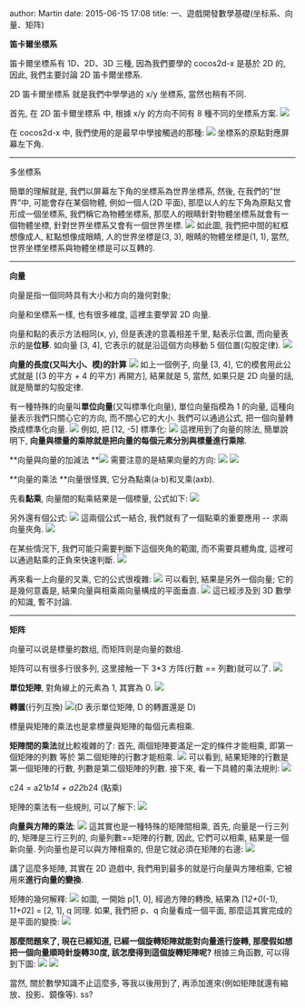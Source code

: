 author: Martin
date: 2015-06-15 17:08
title: 一、遊戲開發數學基礎(坐标系、向量、矩阵)

**笛卡爾坐標系**

笛卡爾坐標系有 1D、2D、3D 三種, 因為我們要學的 cocos2d-x 是基於 2D 的, 因此, 我們主要討論 2D 笛卡爾坐標系.

2D 笛卡爾坐標系 就是我們中學學過的 x/y 坐標系, 當然也稍有不同.

首先, 在 2D 笛卡爾坐標系 中, 根據 x/y 的方向不同有 8 種不同的坐標系方案.
![](http://i58.tinypic.com/2rppn5e.jpg)

在 cocos2d-x 中, 我們使用的是最早中學接觸過的那種:
![](http://i58.tinypic.com/2upeek7.jpg)
坐標系的原點對應屏幕左下角.

* * *



多坐標系

簡單的理解就是, 我們以屏幕左下角的坐標系為世界坐標系, 然後, 在我們的”世界”中, 可能會存在某個物體, 例如一個人(2D 平面), 那麼以人的左下角為原點又會形成一個坐標系, 我們稱它為物體坐標系, 那麼人的眼睛針對物體坐標系就會有一個物體坐標, 針對世界坐標系又會有一個世界坐標.
![](http://i58.tinypic.com/2ldzjv8.jpg)
如此圖, 我們把中間的紅框想像成人, 紅點想像成眼睛, 人的世界坐標是(3, 3), 眼睛的物體坐標是(1, 1), 當然, 世界坐標坐標系與物體坐標是可以互轉的.

* * *

**向量**

向量是指一個同時具有大小和方向的幾何對象;

向量和坐標系一樣, 也有很多維度, 這裡主要學習 2D 向量.

向量和點的表示方法相同(x, y), 但是表達的意義相差千里, 點表示位置, 而向量表示的是**位移**.
如向量 [3, 4], 它表示的就是沿這個方向移動 5 個位置(勾股定律).
![](http://i58.tinypic.com/n2k2mo.jpg)

**向量的長度(又叫大小、模)的計算**
![](http://i60.tinypic.com/2l54ar.jpg)
如上一個例子, 向量 [3, 4], 它的模套用此公式就是 [(3 的平方 + 4 的平方) 再開方], 結果就是 5, 當然, 如果只是 2D 向量的話, 就是簡單的勾股定律.

有一種特殊的向量叫**單位向量**(又叫標準化向量), 單位向量指模為 1 的向量, 這種向量表示我們只關心它的方向, 而不關心它的大小.
我們可以通過公式, 把一個向量轉換成標準化向量.
![](http://i58.tinypic.com/2gxpnyq.jpg)
例如, 把 [12, -5] 標準化:
![](http://i60.tinypic.com/b54s4i.jpg)
這裡用到了向量的除法, 簡單說明下, **向量與標量的乘除就是把向量的每個元素分別與標量進行乘除**.

**向量與向量的加減法
**![](http://i62.tinypic.com/1zyvh1s.jpg)
需要注意的是結果向量的方向:
![](http://i61.tinypic.com/16baiqw.jpg)
![](http://i60.tinypic.com/1zv66h1.jpg)

**向量的乘法
**向量很怪異, 它分為點乘(a·b)和叉乘(axb).

先看**點乘**, 向量間的點乘結果是一個標量, 公式如下:
![](http://i60.tinypic.com/15ftcfm.jpg)

另外還有個公式:
![](http://i58.tinypic.com/2ivcqhu.jpg)
這兩個公式一結合, 我們就有了一個點乘的重要應用 -- 求兩向量夾角.
![](http://i58.tinypic.com/5fhevq.jpg)

在某些情況下, 我們可能只需要判斷下這個夾角的範圍, 而不需要具體角度, 這裡可以通過點乘的正負來快速判斷.
![](http://i57.tinypic.com/2lsdt7k.jpg)

再來看一上向量的叉乘, 它的公式很複雜:
![](http://i62.tinypic.com/2dvpq9h.jpg)
可以看到, 結果是另外一個向量;
它的是幾何意義是, 結果向量與相乘兩向量構成的平面垂直.
![](http://i61.tinypic.com/sy5mc8.jpg)
這已經涉及到 3D 數學的知識, 暫不討論.

* * *

**矩阵**

向量可以说是標量的数组, 而矩阵则是向量的数组.

矩阵可以有很多行很多列, 这里接触一下 3*3 方阵(行數 == 列數)就可以了.
![](http://i59.tinypic.com/15xvpud.jpg)

**單位矩陣**, 對角線上的元素為 1, 其實為 0.
![](http://i61.tinypic.com/359ejh2.jpg)

**轉置**(行列互換)
![](http://i57.tinypic.com/35d2t0p.jpg)(D 表示單位矩陣, D 的轉置還是 D)

標量與矩陣的乘法也是拿標量與矩陣的每個元素相乘.

**矩陣間的乘法**就比較複雜的了:
首先, 兩個矩陣要滿足一定的條件才能相乘, 即第一個矩陣的列數 等於 第二個矩陣的行數才能相乘.
![](http://i58.tinypic.com/ob0b4m.jpg)
可以看到, 結果矩陣的行數是第一個矩陣的行數, 列數是第二個矩陣的列數.
接下來, 看一下具體的乘法規則:
![](http://i62.tinypic.com/2rm3vhs.jpg)

c24 = a21*b14 + a22*b24 (點乘)

矩陣的乘法有一些規則, 可以了解下:
![](http://i59.tinypic.com/2agjkle.jpg)

**向量與方陣的乘法**:
![](http://i61.tinypic.com/29as7rt.jpg)
這其實也是一種特殊的矩陣間相乘, 首先, 向量是一行三列的, 矩陣是三行三列的, 向量列數==矩陣的行數, 因此, 它們可以相乘, 結果是一個新向量.
列向量也是可以與方陣相乘的, 但是它就必須在矩陣的右邊:
![](http://i61.tinypic.com/54evyx.jpg)

講了這麼多矩陣, 其實在 2D 遊戲中, 我們用到最多的就是行向量與方陣相乘, 它被用來**進行向量的變換**.

矩陣的幾何解釋:
![](http://i60.tinypic.com/4zw5mf.jpg)
如圖, 一開始 p[1, 0], 經過方陣的轉換, 結果為 [1*2+0*(-1), 1*1+0*2] = [2, 1], q 同理.
如果, 我們把 p、q 向量看成一個平面, 那麼這其實完成的是平面的變換:
![](http://i57.tinypic.com/2ljlyf9.jpg)

**那麼問題來了, 現在已經知道, 已經一個旋轉矩陣就能對向量進行旋轉, 那麼假如想把一個向量順時針旋轉30度, 該怎麼得到這個旋轉矩陣呢?**
根據三角函數, 可以得到下圖:
![](http://i59.tinypic.com/soqrde.jpg)
![](http://i57.tinypic.com/k4h6xu.jpg)

當然, 關於數學知識不止這麼多, 等我以後用到了, 再添加進來(例如矩陣就還有縮放、投影、鏡像等).
ss?
